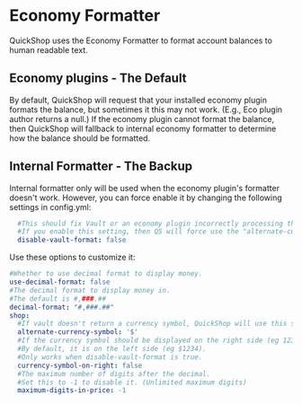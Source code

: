 # Economy Formatter

QuickShop uses the Economy Formatter to format account balances to human readable text.

## Economy plugins - The Default

By default, QuickShop will request that your installed economy plugin formats the balance, but sometimes it this may not work. (E.g., Eco plugin author returns a null.) If the economy plugin cannot format the balance, then QuickShop will fallback to internal economy formatter to determine how the balance should be formatted.

## Internal Formatter - The Backup

Internal formatter only will be used when the economy plugin's formatter doesn't work. However, you can force enable it by changing the following settings in config.yml:

```yaml
  #This should fix Vault or an economy plugin incorrectly processing the price and returning a "0" result.
  #If you enable this setting, then QS will force use the "alternate-currency-symbol".
  disable-vault-format: false
```

Use these options to customize it:

```yaml
#Whether to use decimal format to display money.
use-decimal-format: false
#The decimal format to display money in.
#The default is #,###.##
decimal-format: "#,###.##"
shop:
  #If vault doesn't return a currency symbol, QuickShop will use this symbol.
  alternate-currency-symbol: '$'
  #If the currency symbol should be displayed on the right side (eg 1234$).
  #By default, it is on the left side (eg $1234).
  #Only works when disable-vault-format is true.
  currency-symbol-on-right: false
  #The maximum number of digits after the decimal.
  #Set this to -1 to disable it. (Unlimited maximum digits)
  maximum-digits-in-price: -1
```
